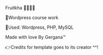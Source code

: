 Fruitkha 🍎🍌🍓🥭<br>

📌Wordpress course work <br>

📌Used: Wordpress, PHP, MySQL<br>

Made with love By Gergana™

👉Credits for template goes to its creator ^^!
